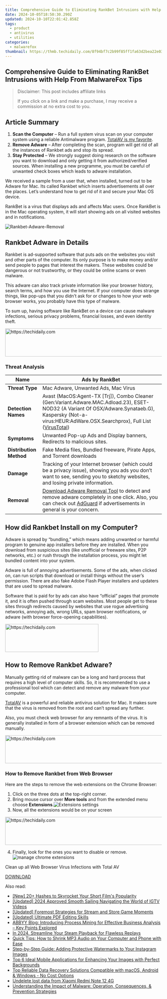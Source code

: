 ```yaml
---
title: Comprehensive Guide to Eliminating RankBet Intrusions with Help From MalwareFox Tips
date: 2024-10-05T18:50:30.290Z
updated: 2024-10-10T22:01:42.858Z
tags:
  - product
  - antivirus
  - utilities
categories:
  - malwarefox
thumbnail: https://thmb.techidaily.com/8f94bf7c2b99f85ff1fa63d2bea22e03cd2a105f9c0efe0117a4ed53ffe45b35.jpg
---
```


## Comprehensive Guide to Eliminating RankBet Intrusions with Help From MalwareFox Tips

>  Disclaimer: This post includes affiliate links
>
>  If you click on a link and make a purchase, I may receive a commission at no extra cost to you.
>

## Article Summary

1. **Scan the Computer** – Run a full system virus scan on your computer system using a reliable Antimalware program. [TotalAV is my favorite](https://tools.techidaily.com/malwarefox/products/).
2. **Remove Adware** – After completing the scan, program will get rid of all the instances of Rankbet ads and stop its spread.
3. **Stay Protected** – We strongly suggest doing research on the software you want to download and only getting it from authorized/verified sources. When installing a new programme, you must be careful of unwanted check boxes which leads to adware installation.

We received a sample from a user that, when installed, turned out to be Adware for Mac. Its called Rankbet which inserts advertisements all over the places. Let’s understand how to get rid of it and secure your Mac OS device.

RankBet is a virus that displays ads and affects Mac users. Once RankBet is in the Mac operating system, it will start showing ads on all visited websites and in notifications.

![](https://www.malwarefox.com/wp-content/uploads/2023/02/Rankbet-Adware-Removal.webp "Rankbet-Adware-Removal")

## Rankbet Adware in Details

Rankbet is ad-supported software that puts ads on the websites you visit and other parts of the computer. Its only purpose is to make money and/or send people to pages that interest the makers. These websites could be dangerous or not trustworthy, or they could be online scams or even malware.

This adware can also track private information like your browser history, search terms, and how you use the Internet. If your computer does strange things, like pop-ups that you didn’t ask for or changes to how your web browser works, you probably have this type of malware.

To sum up, having software like RankBet on a device can cause malware infections, serious privacy problems, financial losses, and even identity theft.

<!-- affiliate ads begin -->
<a href="https://unicoeye.pxf.io/c/5597632/2134242/18498" target="_top" id="2134242">
  <img src="//a.impactradius-go.com/display-ad/18498-2134242" border="0" alt="https://techidaily.com" width="728" height="90"/>
</a>
<img height="0" width="0" src="https://unicoeye.pxf.io/i/5597632/2134242/18498" style="position:absolute;visibility:hidden;" border="0" />
<!-- affiliate ads end -->

### Threat Analysis

| **Name**                | Ads by RankBet                                                                                                                                                                                                                                                                                                                  |
| ----------------------- | ------------------------------------------------------------------------------------------------------------------------------------------------------------------------------------------------------------------------------------------------------------------------------------------------------------------------------- |
| **Threat Type**         | Mac Adware, Unwanted Ads, Mac Virus                                                                                                                                                                                                                                                                                             |
| **Detection Names**     | Avast (MacOS:Agent-TX \[Trj\]), Combo Cleaner (Gen:Variant.Adware.MAC.Adload.23), ESET-NOD32 (A Variant Of OSX/Adware.Synataeb.G), Kaspersky (Not-a-virus:HEUR:AdWare.OSX.Searchprox), Full List ([VirusTotal](https://www.virustotal.com/gui/file/3cdc5b7096fca60daeafd5884e4fba2df8f7a47f57f9f61afbbfd20c2c73fa64/detection)) |
| **Symptoms**            | Unwanted Pop-up Ads and Display banners, Redirects to malicious sites.                                                                                                                                                                                                                                                          |
| **Distribution Method** | Fake Media files, Bundled freeware, Pirate Apps, and Torrent downloads                                                                                                                                                                                                                                                          |
| **Damage**              | Tracking of your Internet browser (which could be a privacy issue), showing you ads you don’t want to see, sending you to sketchy websites, and losing private information.                                                                                                                                                     |
| **Removal**             | [Download Adware Removal Tool](https://tools.techidaily.com/malwarefox/products/) to detect and remove adware completely in one click. Also, you can check out [AdGuard](https://tools.techidaily.com/malwarefox/products/) if advertisements in general is your concern.                                                               |

## How did Rankbet Install on my Computer?

Adware is spread by “bundling,” which means adding unwanted or harmful program to genuine app installers before they are installed. When you download from suspicious sites (like unofficial or freeware sites, P2P networks, etc.) or rush through the installation process, you might let bundled content into your system.

Adware is full of annoying advertisements. Some of the ads, when clicked on, can run scripts that download or install things without the user’s permission. There are also fake Adobe Flash Player installers and updaters that are used to spread malware.

Software that is paid for by ads can also have “official” pages that promote it, and it is often pushed through scam websites. Most people get to these sites through redirects caused by websites that use rogue advertising networks, annoying ads, wrong URLs, spam browser notifications, or adware (with browser force-opening capabilities).

<!-- affiliate ads begin -->
<a href="https://aligracehair.sjv.io/c/5597632/1972665/19272" target="_top" id="1972665">
  <img src="//a.impactradius-go.com/display-ad/19272-1972665" border="0" alt="https://techidaily.com" width="300" height="90"/>
</a>
<img height="0" width="0" src="https://aligracehair.sjv.io/i/5597632/1972665/19272" style="position:absolute;visibility:hidden;" border="0" />
<!-- affiliate ads end -->

## How to Remove Rankbet Adware?

Manually getting rid of malware can be a long and hard process that requires a high level of computer skills. So, it is recommended to use a professional tool which can detect and remove any malware from your computer. 

[TotalAV](https://tools.techidaily.com/malwarefox/products/) is a powerful and reliable antivirus solution for Mac. It makes sure that the virus is removed from the root and can’t spread any further.

Also, you must check web browser for any remnants of the virus. It is generally installed in form of a browser extension which can be removed manually.

<!-- affiliate ads begin -->
<a href="https://aligracehair.sjv.io/c/5597632/2016148/19272" target="_top" id="2016148">
  <img src="//a.impactradius-go.com/display-ad/19272-2016148" border="0" alt="https://techidaily.com" width="728" height="90"/>
</a>
<img height="0" width="0" src="https://aligracehair.sjv.io/i/5597632/2016148/19272" style="position:absolute;visibility:hidden;" border="0" />
<!-- affiliate ads end -->

### How to Remove Rankbet from Web Browser

Here are the steps to remove the web extensions on the Chrome Browser:

1. Click on the three dots at the top-right corner.
2. Bring mouse cursor over **More tools** and from the extended menu choose **Extensions**.![Extensions settings](https://www.malwarefox.com/wp-content/uploads/2020/07/Extensions-settings.png)
3. Now, all the extensions would be on your screen

<!-- affiliate ads begin -->
<a href="https://appsumo.8odi.net/c/5597632/2100542/7443" target="_top" id="2100542">
  <img src="//a.impactradius-go.com/display-ad/7443-2100542" border="0" alt="https://techidaily.com" width="728" height="90"/>
</a>
<img height="0" width="0" src="https://appsumo.8odi.net/i/5597632/2100542/7443" style="position:absolute;visibility:hidden;" border="0" />
<!-- affiliate ads end -->

4. Finally, look for the ones you want to disable or remove.![manage chrome extensions](https://www.malwarefox.com/wp-content/uploads/2020/07/manage-chrome-extensions.jpg)

Clean up all Web Browser Virus Infections with Total AV

[DOWNLOAD](https://tools.techidaily.com/malwarefox/products/)

<ins class="adsbygoogle"
     style="display:block"
     data-ad-format="autorelaxed"
     data-ad-client="ca-pub-7571918770474297"
     data-ad-slot="1223367746"></ins>

<ins class="adsbygoogle"
     style="display:block"
     data-ad-client="ca-pub-7571918770474297"
     data-ad-slot="8358498916"
     data-ad-format="auto"
     data-full-width-responsive="true"></ins>

<span class="atpl-alsoreadstyle">Also read:</span>
<div><ul>
<li><a href="https://youtube-docs.techidaily.com/0plus-hashes-to-skyrocket-your-short-films-popularity/"><u>[New] 20+ Hashes to Skyrocket Your Short Film's Popularity</u></a></li>
<li><a href="https://instagram-videos.techidaily.com/updated-2024-approved-smooth-sailing-navigating-the-world-of-igtv-videos/"><u>[Updated] 2024 Approved Smooth Sailing Navigating the World of IGTV Videos</u></a></li>
<li><a href="https://visual-screen-recording.techidaily.com/updated-foremost-strategies-for-stream-and-store-game-moments/"><u>[Updated] Foremost Strategies for Stream and Store Game Moments</u></a></li>
<li><a href="https://vp-tips.techidaily.com/updated-ultimate-pdf-editing-skills/"><u>[Updated] Ultimate PDF Editing Skills</u></a></li>
<li><a href="https://solve-latest.techidaily.com/abbyy-blog-introducing-process-mining-for-effective-business-analysis-key-points-explored/"><u>ABBYY Blog: Introducing Process Mining for Effective Business Analysis – Key Points Explored</u></a></li>
<li><a href="https://video-screen-grab.techidaily.com/in-2024-streamline-your-steam-playback-for-flawless-replays/"><u>In 2024, Streamline Your Steam Playback for Flawless Replays</u></a></li>
<li><a href="https://win-cloud.techidaily.com/quick-tips-how-to-shrink-mp3-audio-on-your-computer-and-phone-with-ease/"><u>Quick Tips: How to Shrink MP3 Audio on Your Computer and Phone with Ease</u></a></li>
<li><a href="https://win-cloud.techidaily.com/step-by-step-guide-adding-protective-watermarks-to-your-instagram-images/"><u>Step-by-Step Guide: Adding Protective Watermarks to Your Instagram Images</u></a></li>
<li><a href="https://win-cloud.techidaily.com/top-6-ideal-mobile-applications-for-enhancing-your-images-with-perfect-backgrounds/"><u>Top 6 Ideal Mobile Applications for Enhancing Your Images with Perfect Backgrounds</u></a></li>
<li><a href="https://win-cloud.techidaily.com/top-reliable-data-recovery-solutions-compatible-with-macos-android-and-windows-no-cost-options/"><u>Top Reliable Data Recovery Solutions Compatible with macOS, Android & Windows - No Cost Options</u></a></li>
<li><a href="https://techidaily.com/undelete-lost-data-from-xiaomi-redmi-note-12-4g-by-fonelab-android-recover-data/"><u>Undelete lost data from Xiaomi Redmi Note 12 4G</u></a></li>
<li><a href="https://win-cloud.techidaily.com/understanding-the-impact-of-malware-operation-consequences-and-prevention-strategies/"><u>Understanding the Impact of Malware: Operation, Consequences, & Prevention Strategies</u></a></li>
</ul></div>

